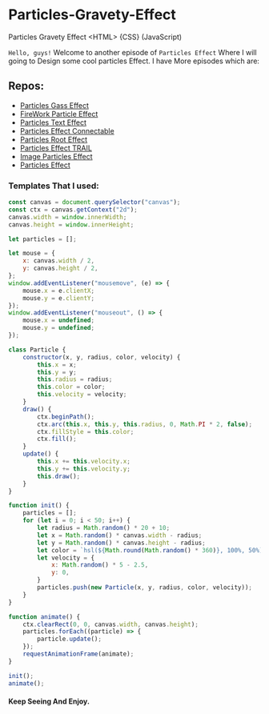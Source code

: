# Particles-Gravety-Effect
Particles Gravety Effect  &lt;HTML> {CSS} (JavaScript)

`Hello, guys!`
Welcome to another episode of `Particles Effect` Where I will going to Design some cool particles Effect. I have More episodes which are: 
## Repos:
* [Particles Gass Effect](https://github.com/shu-vro/Particles-Gas-Effect)
* [FireWork Particle Effect](https://github.com/shu-vro/Firework-Particle-Animation)
* [Particles Text Effect](https://github.com/shu-vro/Particles-Text-Effect)
* [Particles Effect Connectable](https://github.com/shu-vro/Particles-Effect_Connectable)
* [Particles Root Effect](https://github.com/shu-vro/Particles-Effect_2)
* [Particles Effect TRAIL](https://github.com/shu-vro/Particles-effect-TRAIL)
* [Image Particles Effect](https://github.com/shu-vro/Image-Particles-Effect)
* [Particles Effect](https://github.com/shu-vro/Particles-Effect)

### Templates That I used: 
``` JavaScript
const canvas = document.querySelector("canvas");
const ctx = canvas.getContext("2d");
canvas.width = window.innerWidth;
canvas.height = window.innerHeight;

let particles = [];

let mouse = {
    x: canvas.width / 2,
    y: canvas.height / 2,
};
window.addEventListener("mousemove", (e) => {
    mouse.x = e.clientX;
    mouse.y = e.clientY;
});
window.addEventListener("mouseout", () => {
    mouse.x = undefined;
    mouse.y = undefined;
});

class Particle {
    constructor(x, y, radius, color, velocity) {
        this.x = x;
        this.y = y;
        this.radius = radius;
        this.color = color;
        this.velocity = velocity;
    }
    draw() {
        ctx.beginPath();
        ctx.arc(this.x, this.y, this.radius, 0, Math.PI * 2, false);
        ctx.fillStyle = this.color;
        ctx.fill();
    }
    update() {
        this.x += this.velocity.x;
        this.y += this.velocity.y;
        this.draw();
    }
}

function init() {
    particles = [];
    for (let i = 0; i < 50; i++) {
        let radius = Math.random() * 20 + 10;
        let x = Math.random() * canvas.width - radius;
        let y = Math.random() * canvas.height - radius;
        let color = `hsl(${Math.round(Math.random() * 360)}, 100%, 50%)`;
        let velocity = {
            x: Math.random() * 5 - 2.5,
            y: 0,
        }
        particles.push(new Particle(x, y, radius, color, velocity));
    }
}

function animate() {
    ctx.clearRect(0, 0, canvas.width, canvas.height);
    particles.forEach((particle) => {
        particle.update();
    });
    requestAnimationFrame(animate);
}

init();
animate();

```
#### Keep Seeing And Enjoy.
